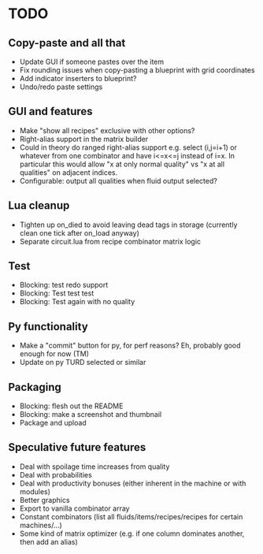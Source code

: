 # TODO

## Copy-paste and all that
* Update GUI if someone pastes over the item
* Fix rounding issues when copy-pasting a blueprint with grid coordinates
* Add indicator inserters to blueprint?
* Undo/redo paste settings

## GUI and features
* Make "show all recipes" exclusive with other options?
* Right-alias support in the matrix builder
* Could in theory do ranged right-alias support e.g. select (i,j=i+1) or whatever from one combinator and have i<=x<=j instead of i=x.  In particular this would allow "x at only normal quality" vs "x at all qualities" on adjacent indices.
* Configurable: output all qualities when fluid output selected?

## Lua cleanup
* Tighten up on_died to avoid leaving dead tags in storage (currently clean one tick after on_load anyway)
* Separate circuit.lua from recipe combinator matrix logic

## Test
* Blocking: test redo support
* Blocking: Test test test
* Blocking: Test again with no quality

## Py functionality
* Make a "commit" button for py, for perf reasons?  Eh, probably good enough for now (TM)
* Update on py TURD selected or similar

## Packaging
* Blocking: flesh out the README
* Blocking: make a screenshot and thumbnail
* Package and upload

## Speculative future features
* Deal with spoilage time increases from quality
* Deal with probabilities
* Deal with productivity bonuses (either inherent in the machine or with modules)
* Better graphics
* Export to vanilla combinator array
* Constant combinators (list all fluids/items/recipes/recipes for certain machines/...)
* Some kind of matrix optimizer (e.g. if one column dominates another, then add an alias)